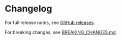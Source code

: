 # Changelog

For full release notes, see [GitHub releases](https://github.com/semaphore-social/semaphore/releases).

For breaking changes, see [BREAKING_CHANGES.md](https://github.com/semaphore-social/semaphore/blob/main/BREAKING_CHANGES.md).
